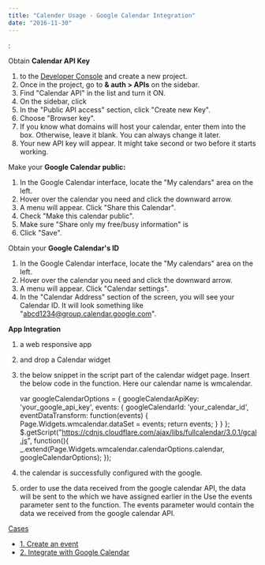 ```yaml
---
title: "Calender Usage - Google Calendar Integration"
date: "2016-11-30"
---
```


:

Obtain **Calendar API Key**

1. to the [Developer Console](https://console.developers.google.com/) and create a new project.
2. Once in the project, go to **& auth > APIs** on the sidebar.
3. Find "Calendar API" in the list and turn it ON.
4. On the sidebar, click
5. In the "Public API access" section, click "Create new Key".
6. Choose "Browser key".
7. If you know what domains will host your calendar, enter them into the box. Otherwise, leave it blank. You can always change it later.
8. Your new API key will appear. It might take second or two before it starts working.

Make your **Google Calendar public:**

1. In the Google Calendar interface, locate the "My calendars" area on the left.
2. Hover over the calendar you need and click the downward arrow.
3. A menu will appear. Click "Share this Calendar".
4. Check "Make this calendar public".
5. Make sure "Share only my free/busy information" is
6. Click "Save".

Obtain your **Google Calendar's ID**

1. In the Google Calendar interface, locate the "My calendars" area on the left.
2. Hover over the calendar you need and click the downward arrow.
3. A menu will appear. Click "Calendar settings".
4. In the "Calendar Address" section of the screen, you will see your Calendar ID. It will look something like "abcd1234@group.calendar.google.com".

**App Integration**

1. a web responsive app
2. and drop a Calendar widget
3. the below snippet in the script part of the calendar widget page. Insert the below code in the function. Here our calendar name is wmcalendar.
    
     var googleCalendarOptions = {
                googleCalendarApiKey: 'your\_google\_api\_key',
                events: {
                    googleCalendarId: 'your\_calendar\_id',
                    eventDataTransform: function(events) {
                        Page.Widgets.wmcalendar.dataSet = events;
                        return events;
                    }
                }
            };
    $.getScript("https://cdnjs.cloudflare.com/ajax/libs/fullcalendar/3.0.1/gcal.js", 
      function(){
         \_.extend(Page.Widgets.wmcalendar.calendarOptions.calendar, googleCalendarOptions);
    });
    
4. the calendar is successfully configured with the google.
5. order to use the data received from the google calendar API, the data will be sent to the which we have assigned earlier in the Use the events parameter sent to the function. The events parameter would contain the data we received from the google calendar API.

[Cases](/learn/app-development/widgets/form-widgets/calendar/#use-cases)

- [1\. Create an event](/learn/how-tos/calendar-usage-create-event/)
- [2\. Integrate with Google Calendar](/learn/how-tos/calender-usage-google-calendar-integration/)
